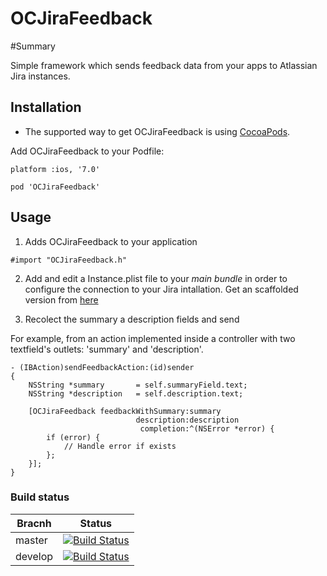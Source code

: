 OCJiraFeedback
==============

#Summary

Simple framework which sends feedback data from your apps to Atlassian Jira instances.


## Installation

- The supported way to get OCJiraFeedback is using [CocoaPods](http://cocoapods.org/).

Add OCJiraFeedback to your Podfile:


```
platform :ios, '7.0'

pod 'OCJiraFeedback'
```


## Usage

1. Adds OCJiraFeedback to your application

```
#import "OCJiraFeedback.h"
```

2. Add and edit a Instance.plist file to your *main bundle* in order to configure the connection to your Jira intallation. Get an scaffolded version from [here](https://github.com/vbergae/OCJiraFeedback/blob/master/src/OCJiraFeedback/Instance.plist.distribution)


3. Recolect the summary a description fields and send

For example, from an action implemented inside a controller with two textfield's outlets: 'summary' and 'description'.

```
- (IBAction)sendFeedbackAction:(id)sender
{
	NSString *summary 		= self.summaryField.text;
	NSString *description 	= self.description.text;
	
    [OCJiraFeedback feedbackWithSummary:summary
                            description:description
                             completion:^(NSError *error) {
        if (error) {
            // Handle error if exists
        };
    }];
}
```


### Build status

Bracnh | Status
------------ | -------------
master | [![Build Status](https://travis-ci.org/vbergae/OCJiraFeedback.png?branch=master)](https://travis-ci.org/vbergae/OCJiraFeedback)
develop | [![Build Status](https://travis-ci.org/vbergae/OCJiraFeedback.png?branch=develop)](https://travis-ci.org/vbergae/OCJiraFeedback)
